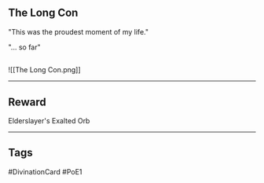 ## The Long Con
"This was the proudest moment of my life."

"... so far"
## 
![[The Long Con.png]]

---
## Reward
Elderslayer's Exalted Orb

---
## Tags
#DivinationCard
#PoE1